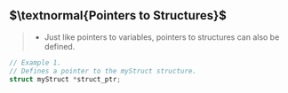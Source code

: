 
<br />
<br />



## $\textnormal{Pointers to Structures}$

> - Just like pointers to variables, pointers to structures can also be defined.

```c
// Example 1.
// Defines a pointer to the myStruct structure.
struct myStruct *struct_ptr;
```
